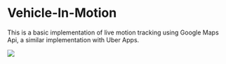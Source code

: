 # Vehicle-In-Motion

This is a basic implementation of live motion tracking using Google Maps Api, a similar implementation with Uber Apps.

<img src ="https://github.com/frankodoom/MotionVehicleTracker/blob/master/app/src/main/res/drawable/screen.gif"/>


